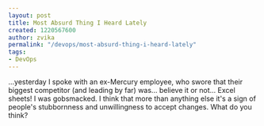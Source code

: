 ```yaml
---
layout: post
title: Most Absurd Thing I Heard Lately
created: 1220567600
author: zvika
permalink: "/devops/most-absurd-thing-i-heard-lately"
tags:
- DevOps
---
```

<p>...yesterday I spoke with an ex-Mercury employee, who swore that their biggest competitor (and leading by far) was... believe it or not... Excel sheets! I was gobsmacked. I think that more than anything else it's a sign of people's stubbornness and unwillingness to accept changes. What do you think?</p>
